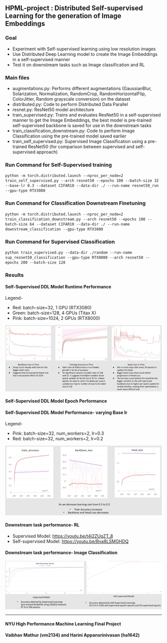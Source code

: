 ## HPML-project : Distributed Self-supervised Learning for the generation of Image Embeddings

### Goal

- Experiment with Self-supervised learning using low resolution images 
- Use Distributed Deep Learning model to create the Image Embeddings in a self-supervised manner
- Test it on downstream tasks such as Image classification and RL

### Main files

- augmentations.py: Performs different augmentations (GaussianBlur, Solarization, Normalization, RandomCrop, RandomHorizontalFlip, ColorJitter, Random grayscale conversion) on the dataset
- distributed.py: Code to perform Distributed Data Parallel
- resnet.py: ResNet50 model architecture
- train_supervised.py: Trains and evaluates ResNet50 in a self-supervised manner to get the Image Embeddings, the best model is pre-trained self-supervised backbone is saved for use in the downstream tasks 
- train_classification_downstream.py: Code to perform Image Classification using the pre-trained model saved earlier
- train_self_supervised.py: Supervised Image Classification using a pre-trained ResNet50 (for comparison between supervised and self-supervised approach)

### Run Command for Self-Supervised training
```
python -m torch.distributed.launch --nproc_per_node=2 train_self_supervised.py --arch resnet50 --epochs 100 --batch-size 32 --base-lr 0.3 --dataset CIFAR10 --data-dir ./ --run-name resnet50_run --gpu-type RTX3080
```

### Run Command for Classification Downstream Finetuning
```
python -m torch.distributed.launch --nproc_per_node=2 train_classification_downstream.py --arch resnet50 --epochs 100 --batch-size 64 --dataset CIFAR10 --data-dir ./ --run-name downstream_classification --gpu-type RTX3080
```

### Run Command for Supervised Classification
```
python train_supervised.py --data-dir ./random --run-name sup_resnet50_classification --gpu-type RTX8000 --arch resnet50 --epochs 200 --batch-size 128
```

### Results

#### Self-Supervised DDL Model Runtime Performance

Legend-
- Red: batch-size=32, 1 GPU (RTX3080)
- Green: batch-size=128, 4 GPUs (Titax X)
- Pink: batch-size=1024, 2 GPUs (RTX8000)

![](results/Self_Supervised_Runtime_perf.png)

#### Self-Supervised DDL Model Epoch Performance



#### Self-Supervised DDL Model Performance- varying Base lr

Legend-
- Pink: batch-size=32, num_workers=2, lr=0.3
- Red: batch-size=32, num_workers=2, lr=0.2

![](results/Self_supervised_varying_lr.png)

#### Downstream task performance- RL

- Supervised Model: https://youtu.be/t4i2ZUqZT_8
- Self-supervised Model: https://youtu.be/Bva8LSMGHDQ

#### Downstream task performance- Image Classification
![](results/Downstream_Image_classi.png)



---
#### NYU High Performance Machine Learning Final Project
#### Vaibhav Mathur (vm2134) and Harini Appansrinivasan (ha1642)
